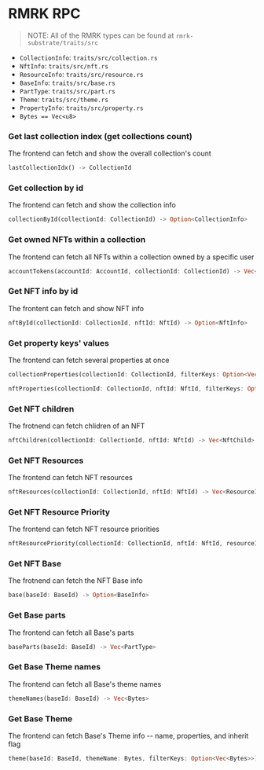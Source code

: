 # RMRK RPC

> NOTE: All of the RMRK types can be found at `rmrk-substrate/traits/src`

- `CollectionInfo`: `traits/src/collection.rs`
- `NftInfo`: `traits/src/nft.rs`
- `ResourceInfo`: `traits/src/resource.rs`
- `BaseInfo`: `traits/src/base.rs`
- `PartType`: `traits/src/part.rs`
- `Theme`: `traits/src/theme.rs`
- `PropertyInfo`: `traits/src/property.rs`
- `Bytes == Vec<u8>`

### Get last collection index (get collections count)

The frontend can fetch and show the overall collection's count

```rust
lastCollectionIdx() -> CollectionId
```

### Get collection by id

The frontend can fetch and show the collection info

```rust
collectionById(collectionId: CollectionId) -> Option<CollectionInfo>
```

### Get owned NFTs within a collection

The frontend can fetch all NFTs within a collection owned by a specific user

```rust
accountTokens(accountId: AccountId, collectionId: CollectionId) -> Vec<NftId>
```

### Get NFT info by id

The frontent can fetch and show NFT info

```rust
nftById(collectionId: CollectionId, nftId: NftId) -> Option<NftInfo>
```

### Get property keys' values

The frontend can fetch several properties at once

```rust
collectionProperties(collectionId: CollectionId, filterKeys: Option<Vec<u32>>) -> Vec<PropertyInfo>

nftProperties(collectionId: CollectionId, nftId: NftId, filterKeys: Option<Vec<u32>>) -> Vec<PropertyInfo>
```

### Get NFT children

The frotnend can fetch chlidren of an NFT

```rust
nftChildren(collectionId: CollectionId, nftId: NftId) -> Vec<NftChild>
```

### Get NFT Resources

The frontend can fetch NFT resources

```rust
nftResources(collectionId: CollectionId, nftId: NftId) -> Vec<ResourceInfo>
```

### Get NFT Resource Priority

The frontend can fetch NFT resource priorities

```rust
nftResourcePriority(collectionId: CollectionId, nftId: NftId, resourceId: ResourceId) -> Option<u32> /* resource priority */
```

### Get NFT Base

The frotnend can fetch the NFT Base info

```rust
base(baseId: BaseId) -> Option<BaseInfo>
```

### Get Base parts

The frontend can fetch all Base's parts

```rust
baseParts(baseId: BaseId) -> Vec<PartType>
```

### Get Base Theme names

The frontend can fetch all Base's theme names

```rust
themeNames(baseId: BaseId) -> Vec<Bytes>
```

### Get Base Theme

The frontend can fetch Base's Theme info -- name, properties, and inherit flag

```rust
theme(baseId: BaseId, themeName: Bytes, filterKeys: Option<Vec<Bytes>>) -> Option<Theme>
```
